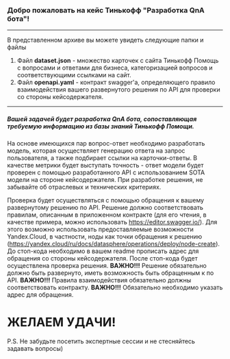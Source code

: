 ### Добро пожаловать на кейс Тинькофф "Разработка QnA бота"!
*** 
В представленном архиве вы можете увидеть следующие папки и файлы

1. Файл **dataset.json** - множество карточек с сайта Тинькофф Помощь с вопросами и ответами для бизнеса, категоризацией вопросов и соответствующими ссылками на сайт.
2. Файл **openapi.yaml** - контракт swagger'а, определяющего правило взаимодействия вашего развернутого решения по API для проверки со стороны кейсодержателя.

***

##### Вашей задачей будет разработка QnA бота, сопоставляющая требуемую информацию из базы знаний Тинькофф Помощи.

На основе имеющихся пар вопрос-ответ необходимо разработать модель, которая осуществляет генерацию ответа на запрос пользователя, а также подбирает ссылки на карточки-ответы. В качестве метрики будет выступать точность - ответ модели будет проверен с помощью разработанного API с использованием SOTA модели на стороне кейсодержателя. При разработке решения, не забывайте об отраслевых и технических критериях.

Проверка будет осуществляться с помощью обращения к вашему развернутому решению по API. Решение должно соответствовать правилам, описанным в приложенном контракте (для его чтения, в качестве примера, можно использовать https://editor.swagger.io/). Для этого возможно использовать предоставляемые возможности Yandex.Cloud, в частности, ноды как точки обращения к решению (https://yandex.cloud/ru/docs/datasphere/operations/deploy/node-create). До стоп-кода необходимо в вашем readme прописать адрес для обращения со стороны кейсодержателя. После стоп-кода будет осуществлена проверка решения.
**ВАЖНО!!!** Решение обязательно должно быть развернуто, иметь возможность быть обращенным к по API.
**ВАЖНО!!!** Правила взаимодействия обязательно должны соответствовать контракту.
**ВАЖНО!!!** Обязательно необходимо указать адрес для обращения.

# ЖЕЛАЕМ УДАЧИ!

P.S. Не забудьте посетить экспертные сессии и не стесняйтесь задавать вопросы)